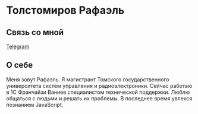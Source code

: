 # Толстомиров Рафаэль
## Связь со мной
[Telegram](https://t.me/kisesaiyajin)
## О себе
Меня зовут Рафаэль. Я магистрант Томского государственного университета систем управления и радиоэлектроники. Сейчас работаю в 1С Франчайзи Ваниев  специалистом технической поддержки. Люблю общаться с людьми и решать их проблемы. В последнее время увлекся познанием JavaScript.
 